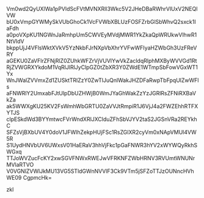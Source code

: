 Vm0wd2QyUXlWa1pPVldScFVtMVNXRll3Wkc5V2JHeDBaRWhrVlUxV2NEQlVW
bU0xVmpGYWMySkVUbGhoCk1VcFVWbXBLUzFOSFZrbGlSbWhvQ2sxck1IaFdh
a0poVXpKU1NGWnJaRmhpUm5CWVEyMVdjMWR1YkZkaQpWRUkwVlhwR1NtVldV
bkppUjJ4VFlsWktXVkV5YzNkbFJrNXpVbXhrYVFwWFIyaHZWbGh3UzFReVRY
aGEKU0ZaVFlrZFNjRlZ0ZUhkWFZrVjVUVlYwVkZacldqRlphMXByWVVGd1Rt
RjZVWGRXYkdoM1VqRlJlRlJyClpGZ0tZbXR3Y0ZWdE1WTmpSbFowVGxWT1Yx
WnJWalZVVmxZd1ZUSktTRlZzY0ZwTlJuQnlWakJHZDFaRwpTbFpqUlZwWFls
aFNWRlY2UmxabFJtUlpDbUZHWjB0WmJYaGhWakZzYzJGRlRsZFNiRXBaVkZa
ak5WWXgKU25KV2FsWmhWbGRTU0ZaVVJtRmpiR1J6VjJ4a2FWZEhhRTFXYTJS
clpESkdWd3BYYmtwcFVrWndXRlJXClduZFhSbVJYV2taS2JGSnVRa2REYkhC
SFZsVjBXbUV4Y0doV1JFWlhZekpHUjFSc1RsZGlXR2cyVm0xNApVMUl4VW5R
S1UydHNVbUV6UWxsV01HaERaV3hhVjFkc1pGaFNWR3hYV2xWYWQyRkhSWGxq
TTJoWVZucFcKY2xwSGVFNWxRWEJwVFRKNFZWbHRNV3RVUmtWNUNrMVlaRTVO
V0VGNlZVWlJkMU13VG5STldGWnNVVlF3Ck9VTm5jSFZoTTJzOUNncHVhWE09
CgpmcHk=

zkl